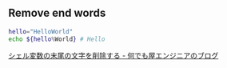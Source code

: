 ## Remove end words

```sh
hello="HelloWorld"
echo ${hello%World} # Hello
```

[シェル変数の末尾の文字を削除する - 何でも屋エンジニアのブログ](http://biibiebisuke.hatenablog.com/entry/2015/04/21/230601)
